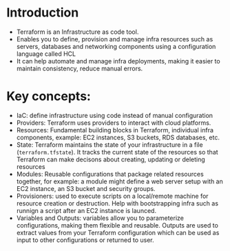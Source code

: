 # Introduction
- Terraform is an Infrastructure as code tool.
- Enables you to define, provision and manage infra resources such as servers, databases and networking components using a configuration language called HCL
- It can help automate and manage infra deployments, making it easier to maintain consistency, reduce manual errors.

# Key concepts:
- IaC: define infrastructure using code instead of manual configuration
- Providers: Terraform uses providers to interact with cloud platforms.
- Resources: Fundamental building blocks in Terraform, individual infra components, example: EC2 instances, S3 buckets, RDS databases, etc.
- State: Terraform maintains the state of your infrastructure in a file (`terraform.tfstate`). It tracks the current state of the resources so that Terraform can make decisons about creating, updating or deleting resources
- Modules: Reusable configurations that package related resources together, for example: a module might define a web server setup with an EC2 instance, an S3 bucket and security groups.
- Provisioners: used to execute scripts on a local/remote machine for resource creation or destruction. Help with bootstrapping infra such as runnign a script after an EC2 instance is launced.
- Variables and Outputs: variables allow you to parameterize configurations, making them flexible and reusable. Outputs are used to extract values from your Terraform configuration which can be used as input to other configurations or returned to user.